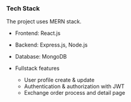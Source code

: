 ### Tech Stack

The project uses MERN stack.

- Frontend: React.js
- Backend: Express.js, Node.js
- Database: MongoDB

- Fullstack features
  - User profile create & update
  - Authentication & authorization with JWT
  - Exchange order process and detail page
